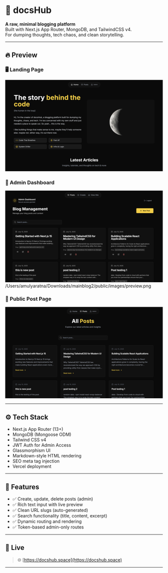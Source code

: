 # 📝 docsHub

**A raw, minimal blogging platform**  
Built with Next.js App Router, MongoDB, and TailwindCSS v4.  
For dumping thoughts, tech chaos, and clean storytelling.

---

## 🔥 Preview

### 🖥️ Landing Page
![Landing Page](https://raw.githubusercontent.com/helloAmulya/docshub/main/public/images/preview.png)


### 🔐 Admin Dashboard
![Admin Dashboard](https://raw.githubusercontent.com/helloAmulya/docshub/main/public/images/admin-dashboard.png)
/Users/amulyaratna/Downloads/mainblog2/public/images/preview.png


### 📄 Public Post Page
![Post View](https://raw.githubusercontent.com/helloAmulya/docshub/main/public/images/public-post.png)


---

## ⚙️ Tech Stack

- Next.js App Router (13+)
- MongoDB (Mongoose ODM)
- Tailwind CSS v4
- JWT Auth for Admin Access
- Glassmorphism UI
- Markdown-style HTML rendering
- SEO meta tag injection
- Vercel deployment

---

## 🧪 Features

- ✅ Create, update, delete posts (admin)
- ✅ Rich text input with live preview
- ✅ Clean URL slugs (auto-generated)
- ✅ Search functionality (title, content, excerpt)
- ✅ Dynamic routing and rendering
- ✅ Token-based admin-only routes

---

## 🚀 Live

> 🌐 [https://docshub.space](https://docshub.space)

---

